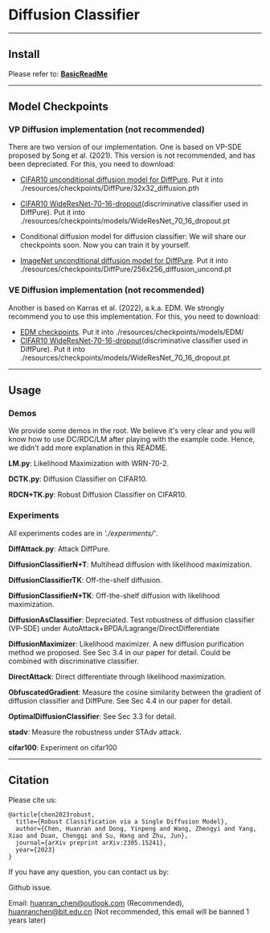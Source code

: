 # Diffusion Classifier

---

## Install

Please refer to:    [**BasicReadMe**](https://github.com/huanranchen/DiffusionClassifier/blob/main/Intro.md)


--- 
## Model Checkpoints


### VP Diffusion implementation (not recommended)


There are two version of our implementation. One is based on VP-SDE proposed by Song et al. (2021). This version is not recommended, and has been depreciated. For this, you need to download:

- [CIFAR10 unconditional diffusion model for DiffPure](https://drive.google.com/file/d/1zfblaZd64Aye-FMpus85U5PLrpWKusO4/view). Put it into ./resources/checkpoints/DiffPure/32x32_diffusion.pth

- [CIFAR10 WideResNet-70-16-dropout](https://drive.google.com/drive/folders/1mQoH6WbnfItphYKehWVniZmq9iixRn8L?usp=sharing)(discriminative classifier used in DiffPure). Put it into ./resources/checkpoints/models/WideResNet_70_16_dropout.pt

- Conditional diffusion model for diffusion classifier: We will share our checkpoints soon. Now you can train it by yourself.      

- [ImageNet unconditional diffusion model for DiffPure](https://drive.google.com/file/d/1ZCWNdxL9siBhGKSJDXSwl89ncvwOjIQO/view?usp=drive_link). Put it into ./resources/checkpoints/DiffPure/256x256_diffusion_uncond.pt


### VE Diffusion implementation (not recommended)

Another is based on Karras et al. (2022), a.k.a. EDM. We strongly recommend you to use this implementation. For this, you need to download:

- [EDM checkpoints](https://drive.google.com/drive/folders/1mQoH6WbnfItphYKehWVniZmq9iixRn8L?usp=sharing). Put it into ./resources/checkpoints/models/EDM/               
- [CIFAR10 WideResNet-70-16-dropout](https://drive.google.com/drive/folders/1mQoH6WbnfItphYKehWVniZmq9iixRn8L?usp=sharing)(discriminative classifier used in DiffPure). Put it into ./resources/checkpoints/models/WideResNet_70_16_dropout.pt



---
## Usage

### Demos

We provide some demos in the root. We believe it's very clear and you will know how to use DC/RDC/LM after playing with the example code. Hence, we didn't add more explanation in this README.

**LM.py**: Likelihood Maximization with WRN-70-2.

**DCTK.py**: Diffusion Classifier on CIFAR10.

**RDCN+TK.py**: Robust Diffusion Classifier on CIFAR10.

### Experiments

All experiments codes are in *'./experiments/'*.

**DiffAttack.py**:  Attack DiffPure.         

**DiffusionClassifierN+T**: Multihead diffusion with likelihood maximization.

**DiffusionClassifierTK**: Off-the-shelf diffusion.

**DiffusionClassifierN+TK**: Off-the-shelf diffusion with likelihood maximization.

**DiffusionAsClassifier**: Depreciated. Test robustness of diffusion classifier (VP-SDE) under AutoAttack+BPDA/Lagrange/DirectDifferentiate

**DiffusionMaximizer**: Likelihood maximizer. A new diffusion purification method we proposed. See Sec 3.4 in our paper for detail. Could be combined with discriminative classifier.

**DirectAttack**: Direct differentiate through likelihood maximization.

**ObfuscatedGradient**: Measure the cosine similarity between the gradient of diffusion classifier and DiffPure. See Sec 4.4 in our paper for detail.

**OptimalDiffusionClassifier**: See Sec 3.3 for detail.

**stadv**: Measure the robustness under STAdv attack.

**cifar100**: Experiment on cifar100





---

## Citation
Please cite us:
```
@article{chen2023robust,
  title={Robust Classification via a Single Diffusion Model},
  author={Chen, Huanran and Dong, Yinpeng and Wang, Zhengyi and Yang, Xiao and Duan, Chengqi and Su, Hang and Zhu, Jun},
  journal={arXiv preprint arXiv:2305.15241},
  year={2023}
}
```

If you have any question, you can contact us by:  

Github issue.

Email: huanran_chen@outlook.com (Recommended), huanranchen@bit.edu.cn (Not recommended, this email will be banned 1 years later)




